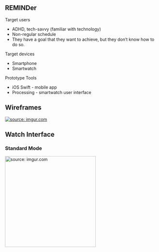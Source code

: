 ## REMINDer
Target users
- ADHD, tech-savvy (familiar with technology)
- Non-regular schedule
- They have a goal that they want to achieve, but they don’t know how to do so.

Target devices
- Smartphone
- Smartwatch

Prototype Tools
- iOS Swift - mobile app
- Processing - smartwatch user interface

## Wireframes
<a href="http://imgur.com/WVN4OpW"><img src="http://i.imgur.com/WVN4OpW.png" title="source: imgur.com" /></a>

## Watch Interface
### Standard Mode
<a href="http://imgur.com/vEZtZgK"><img src="http://i.imgur.com/vEZtZgK.png" title="source: imgur.com" width="300" /></a>
